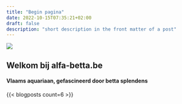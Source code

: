 ```yaml
---
title: "Begin pagina"
date: 2022-10-15T07:35:21+02:00
draft: false
description: "short description in the front matter of a post"
---
```

<style>
.main-image {
    background-position: center;
    background-size: cover;
    background-image: url(/images/blog/2022/betta_bakjes_hero.png);
}
</style>
<section class="hero is-medium is-dark main-image">
    <div class="hero-body">
        <div class="container has-text-centered">
            <img src="images/author_icon.png">
            <h2 class="title is-1">Welkom bij alfa-betta.be</h2>
            <h4 class="subtitle is-4">Vlaams aquariaan, gefascineerd door betta splendens</h4>
        </div>
    </div>
</section>

{{< blogposts count=6 >}}